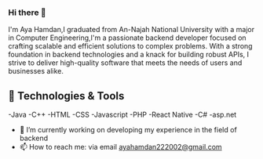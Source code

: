 ### Hi there 👋

I'm Aya Hamdan,I graduated from An-Najah National University with a major in Computer Engineering,I'm a passionate backend developer focused on crafting scalable and efficient solutions to complex problems. With a strong foundation in backend technologies and a knack for building robust APIs, I strive to deliver high-quality software that meets the needs of users and businesses alike.

## 🚀 Technologies & Tools
   -Java
   -C++
   -HTML
   -CSS
   -Javascript
   -PHP
   -React Native
   -C#
   -asp.net

- 🔭 I’m currently working on developing my experience in the field of backend
- 📫 How to reach me: via email ayahamdan222002@gmail.com



<!--
**Aya-Hamdan1/Aya-Hamdan1** is a ✨ _special_ ✨ repository because its `README.md` (this file) appears on your GitHub profile.

Here are some ideas to get you started:

- 🔭 I’m currently working on developing my experience in the field of backend
- 🌱 I’m currently learning ...
- 👯 I’m looking to collaborate on ...
- 🤔 I’m looking for help with ...
- 💬 Ask me about ...
- 📫 How to reach me: via email ayahamdan222002@gmail.com
- 😄 Pronouns: ...
- ⚡ Fun fact: ...
-->
